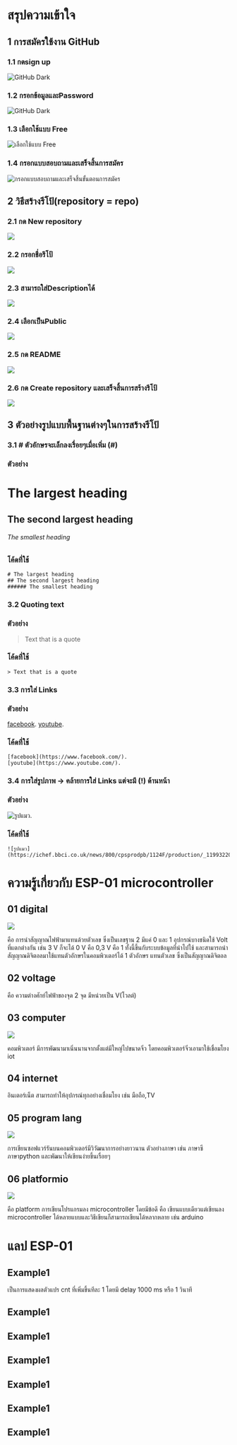 # สรุปความเข้าใจ
## 1 การสมัครใช้งาน GitHub
### 1.1 กดsign up
![GitHub Dark](https://miro.medium.com/max/1400/1*B0KyWx5zoEAxRVmy1nva_A.png)
### 1.2 กรอกข้อมูลและPassword
![GitHub Dark](https://miro.medium.com/max/875/1*8U0OkOeUONnpZzWKHjtckQ.png)
### 1.3 เลือกใช้แบบ Free
![เลือกใช้แบบ Free](https://miro.medium.com/max/875/1*khkrQAnG5xA9Uf9dkaabHg.png)
### 1.4 กรอกแบบสอบถามและเสร็จสิ้นการสมัคร
![กรอกแบบสอบถามและเสร็จสิ้นขั้นตอนการสมัคร](https://miro.medium.com/max/875/1*QuvfI3HoVykajno5bsNgpg.png)
## 2 วิธีสร้างรีโป้(repository = repo)
### 2.1 กด New repository
![](https://docs.github.com/assets/cb-11427/images/help/repository/repo-create.png)
### 2.2 กรอกชื่อรีโป้
![](https://docs.github.com/assets/cb-25139/images/help/repository/create-repository-name.png)
### 2.3 สามารถใส่Descriptionได้
![](https://docs.github.com/assets/cb-26377/images/help/repository/create-repository-desc.png)
### 2.4 เลือกเป็นPublic
![](https://docs.github.com/assets/cb-20877/images/help/repository/create-repository-public-private.png)
### 2.5 กด README
![](https://docs.github.com/assets/cb-49938/images/help/repository/initialize-with-readme.png)
### 2.6 กด Create repository และเสร็จสิ้นการสร้างรีโป้
![](https://docs.github.com/assets/cb-19887/images/help/repository/create-repository-button.png)
## 3 ตัวอย่างรูปแบบพื้นฐานต่างๆในการสร้างรีโป้
### 3.1 # ตัวอักษรจะเล็กลงเรื่อยๆเมื่อเพิ่ม (#)
### ตัวอย่าง
# The largest heading
## The second largest heading
###### The smallest heading
### โค้ดที่ใช้
```
# The largest heading
## The second largest heading
###### The smallest heading
```
### 3.2 Quoting text
### ตัวอย่าง
> Text that is a quote
### โค้ดที่ใช้
```
> Text that is a quote
```
### 3.3 การใส่ Links
### ตัวอย่าง
[facebook](https://www.facebook.com/).
[youtube](https://www.youtube.com/).

### โค้ดที่ใช้
```
[facebook](https://www.facebook.com/).
[youtube](https://www.youtube.com/).
```
### 3.4 การใส่รูปภาพ -> คล้ายการใส่ Links แต่จะมี (!) ด้านหน้า
### ตัวอย่าง
![รูปแมว](https://ichef.bbci.co.uk/news/800/cpsprodpb/1124F/production/_119932207_indifferentcatgettyimages.png.webp).


### โค้ดที่ใช้
```
![รูปแมว](https://ichef.bbci.co.uk/news/800/cpsprodpb/1124F/production/_119932207_indifferentcatgettyimages.png.webp).
```
# ความรู้เกี่ยวกับ ESP-01 microcontroller
## 01 digital
![](https://www.mindphp.com/images/knowledge/012560/base64.png)


คือ การนำสัญญาณไฟฟ้ามาแทนด้วยตัวเลข ซึ่งเป็นเลขฐาน 2 มีแค่ 0 และ 1
อุปกรณ์บางชนิดใช้ Volt ที่แตกต่างกัน เช่น 3 V ก็จะได้ 0 V คือ 0,3 V คือ 1 ทั้งนี้ขึ้นกับระบบข้อมูลที่นำไปใช้
และสามารถนำสัญญาณดิจิตอลมาใช้แทนตัวอักษรในคอมพิวเตอร์ได้ 1 ตัวอักษร แทนตัวเลข ซึ่งเป็นสัญญาณดิจิตอล
## 02 voltage
คือ ความต่างศักย์ไฟฟ้าของจุด 2 จุด มีหน่วยเป็น V(โวลต์)
## 03 computer
![](http://www.posai.net/30101/img/test/mark1.gif)


คอมพิวเตอร์ มีการพัฒนามาเนิ่นนานจากตั้งแต่มีใหญ่ไปขนาดจิ๋ว โดยคอมพิวเตอร์จิ๋วเอามาใช้เชื่อมโยง iot
## 04 internet
อินเตอร์เน็ต สามารถทำให้อุปกรณ์ทุกอย่างเชื่อมโยง เช่น มือถือ,TV
## 05 program lang
![](https://pajareeblog.files.wordpress.com/2016/09/programming-languages-to-learn-in-2015.png)


การเขียนซอฟแวร์รันบนคอมพิวเตอร์มีวิวัฒนาการอย่างยาวนาน ตัวอย่างภาษา เช่น ภาษาซี ภาษาpython และพัฒนาให้เขียนง่ายขึ้นเรื่อยๆ
## 06 platformio
![](https://cdn.platformio.org/images/platformio-logo.17fdc3bc.png)

คือ platform การเขียนโปรแกรมลง microcontroller โดยมีข้อดี คือ เขียนแบบเดียวแต่เขียนลง microcontroller ได้หลายแบบและวิธีเขียนก็สามารถเขียนได้หลากหลาย เช่น arduino

# แลป ESP-01
## Example1
เป็นการแสดงผลตัวแปร cnt ที่เพิ่มขึ้นทีละ 1 โดยมี delay 1000 ms หรือ 1 วินาที
## Example1
## Example1
## Example1
## Example1
## Example1
## Example1




